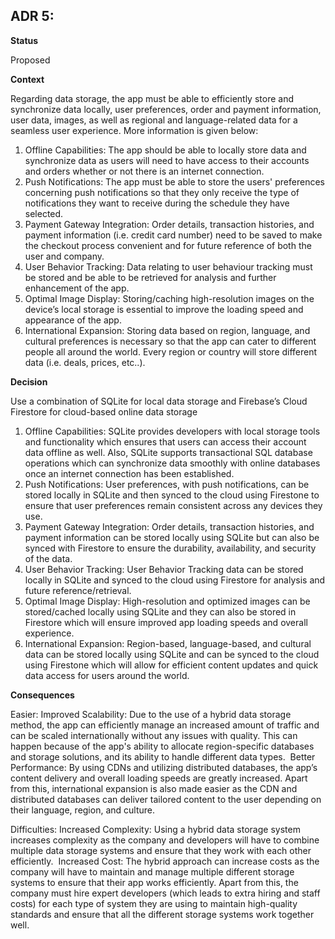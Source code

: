 ## **ADR 5:**

**Status**

Proposed

**Context**

Regarding data storage, the app must be able to efficiently store and synchronize data locally, user preferences, order and payment information, user data, images, as well as regional and language-related data for a seamless user experience. More information is given below: 

1. Offline Capabilities: The app should be able to locally store data and synchronize data as users will need to have access to their accounts and orders whether or not there is an internet connection. 
2. Push Notifications: The app must be able to store the users' preferences concerning push notifications so that they only receive the type of notifications they want to receive during the schedule they have selected. 
3. Payment Gateway Integration: Order details, transaction histories, and payment information (i.e. credit card number) need to be saved to make the checkout process convenient and for future reference of both the user and company. 
4. User Behavior Tracking: Data relating to user behaviour tracking must be stored and be able to be retrieved for analysis and further enhancement of the app. 
5. Optimal Image Display: Storing/caching high-resolution images on the device’s local storage is essential to improve the loading speed and appearance of the app. 
6. International Expansion: Storing data based on region, language, and cultural preferences is necessary so that the app can cater to different people all around the world. Every region or country will store different data (i.e. deals, prices, etc..). 

**Decision**

Use a combination of SQLite for local data storage and Firebase’s Cloud Firestore for cloud-based online data storage 

1. Offline Capabilities: SQLite provides developers with local storage tools and functionality which ensures that users can access their account data offline as well. Also, SQLite supports transactional SQL database operations which can synchronize data smoothly with online databases once an internet connection has been established.
2. Push Notifications: User preferences, with push notifications, can be stored locally in SQLite and then synced to the cloud using Firestone to ensure that user preferences remain consistent across any devices they use.
3. Payment Gateway Integration: Order details, transaction histories, and payment information can be stored locally using SQLite but can also be synced with Firestore to ensure the durability, availability, and security of the data. 
4. User Behavior Tracking: User Behavior Tracking data can be stored locally in SQLite and synced to the cloud using Firestore for analysis and future reference/retrieval.
5. Optimal Image Display: High-resolution and optimized images can be stored/cached locally using SQLite and they can also be stored in Firestore which will ensure improved app loading speeds and overall experience. 
6. International Expansion: Region-based, language-based, and cultural data can be stored locally using SQLite and can be synced to the cloud using Firestone which will allow for efficient content updates and quick data access for users around the world.  

**Consequences**

 Easier: Improved Scalability: Due to the use of a hybrid data storage method, the app can efficiently manage an increased amount of traffic and can be scaled internationally without any issues with quality. This can happen because of the app's ability to allocate region-specific databases and storage solutions, and its ability to handle different data types.  Better Performance: By using CDNs and utilizing distributed databases, the app’s content delivery and overall loading speeds are greatly increased. Apart from this, international expansion is also made easier as the CDN and distributed databases can deliver tailored content to the user depending on their language, region, and culture.  
 
 Difficulties: Increased Complexity: Using a hybrid data storage system increases complexity as the company and developers will have to combine multiple data storage systems and ensure that they work with each other efficiently.  Increased Cost: The hybrid approach can increase costs as the company will have to maintain and manage multiple different storage systems to ensure that their app works efficiently. Apart from this, the company must hire expert developers (which leads to extra hiring and staff costs) for each type of system they are using to maintain high-quality standards and ensure that all the different storage systems work together well. 

